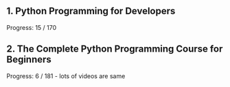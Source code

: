 
## 1. Python Programming for Developers

Progress: 15 / 170


## 2. The Complete Python Programming Course for Beginners

Progress: 6 / 181 - lots of videos are same
